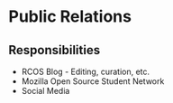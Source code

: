 # Public Relations

## Responsibilities
  - RCOS Blog - Editing, curation, etc.
  - Mozilla Open Source Student Network
  - Social Media
